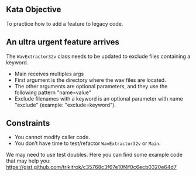 ## Kata Objective

To practice how to add a feature to legacy code.

## An ultra urgent feature arrives

The `WavExtractor32v` class needs to be updated to exclude files containing a keyword.
- Main receives multiples args
- First argument is the directory where the wav files are located.
- The other arguments are optional parameters, and they use the following pattern "name=value"
- Exclude filenames with a keyword is an optional parameter with name "exclude" (example: "exclude=keyword").

## Constraints

- You cannot modify caller code.
- You don’t have time to test/refactor `WavExtractor32v` or `Main`.


We may need to use test doubles. 
Here you can find some example code that may help you: https://gist.github.com/trikitrok/c35768c3f67e10f4f0c6ecb0320e64d7

